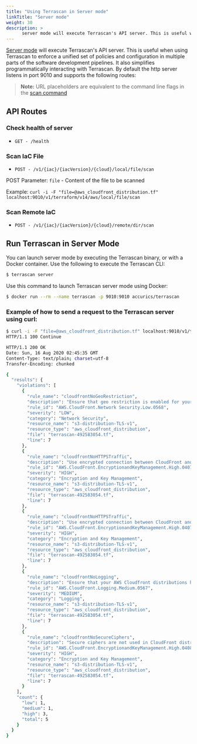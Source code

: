 ```yaml
---
title: "Using Terrascan in Server mode"
linkTitle: "Server mode"
weight: 30
description: >
      server mode will execute Terrascan's API server. This is useful when using Terrascan to enforce a unified set of policies and configuration in multiple parts of the software development pipelines. It also simplifies programmatically interacting with Terrascan. By default the http server listens in port 9010 and supports routes
---
```



[Server mode](#run-terrascan-in-server-mode) will execute Terrascan's API server. This is useful when using Terrascan to enforce a unified set of policies and configuration in multiple parts of the software development pipelines. It also simplifies programmatically interacting with Terrascan. By default the http server listens in port 9010 and supports the following routes:

> **Note:** URL placeholders are equivalent to the command line flags in the [scan command](command_line_mode.md#list-of-options-for-scan-command)



## API Routes

### Check health of server

* `GET - /health` 

### Scan IaC File

* `POST - /v1/{iac}/{iacVersion}/{cloud}/local/file/scan`

POST Parameter: `file` - Content of the file to be scanned

Example:
```curl -i -F "file=@aws_cloudfront_distribution.tf" localhost:9010/v1/terraform/v14/aws/local/file/scan```

### Scan Remote IaC

* `POST - /v1/{iac}/{iacVersion}/{cloud}/remote/dir/scan`

## Run Terrascan in Server Mode

You can launch server mode by executing the Terrascan binary, or with a Docker container. Use the following to execute the Terrascan CLI:

``` Bash
$ terrascan server
```
Use this command to launch Terrascan server mode using Docker:

``` Bash
$ docker run --rm --name terrascan -p 9010:9010 accurics/terrascan
```

### Example of how to send a request to the Terrascan server using curl:

``` Bash
$ curl -i -F "file=@aws_cloudfront_distribution.tf" localhost:9010/v1/terraform/v14/aws/local/file/scan
HTTP/1.1 100 Continue

HTTP/1.1 200 OK
Date: Sun, 16 Aug 2020 02:45:35 GMT
Content-Type: text/plain; charset=utf-8
Transfer-Encoding: chunked

{
  "results": {
    "violations": [
      {
        "rule_name": "cloudfrontNoGeoRestriction",
        "description": "Ensure that geo restriction is enabled for your Amazon CloudFront CDN distribution to whitelist or blacklist a country in order to allow or restrict users in specific locations from accessing web application content.",
        "rule_id": "AWS.CloudFront.Network Security.Low.0568",
        "severity": "LOW",
        "category": "Network Security",
        "resource_name": "s3-distribution-TLS-v1",
        "resource_type": "aws_cloudfront_distribution",
        "file": "terrascan-492583054.tf",
        "line": 7
      },
      {
        "rule_name": "cloudfrontNoHTTPSTraffic",
        "description": "Use encrypted connection between CloudFront and origin server",
        "rule_id": "AWS.CloudFront.EncryptionandKeyManagement.High.0407",
        "severity": "HIGH",
        "category": "Encryption and Key Management",
        "resource_name": "s3-distribution-TLS-v1",
        "resource_type": "aws_cloudfront_distribution",
        "file": "terrascan-492583054.tf",
        "line": 7
      },
      {
        "rule_name": "cloudfrontNoHTTPSTraffic",
        "description": "Use encrypted connection between CloudFront and origin server",
        "rule_id": "AWS.CloudFront.EncryptionandKeyManagement.High.0407",
        "severity": "HIGH",
        "category": "Encryption and Key Management",
        "resource_name": "s3-distribution-TLS-v1",
        "resource_type": "aws_cloudfront_distribution",
        "file": "terrascan-492583054.tf",
        "line": 7
      },
      {
        "rule_name": "cloudfrontNoLogging",
        "description": "Ensure that your AWS Cloudfront distributions have the Logging feature enabled in order to track all viewer requests for the content delivered through the Content Delivery Network (CDN).",
        "rule_id": "AWS.CloudFront.Logging.Medium.0567",
        "severity": "MEDIUM",
        "category": "Logging",
        "resource_name": "s3-distribution-TLS-v1",
        "resource_type": "aws_cloudfront_distribution",
        "file": "terrascan-492583054.tf",
        "line": 7
      },
      {
        "rule_name": "cloudfrontNoSecureCiphers",
        "description": "Secure ciphers are not used in CloudFront distribution",
        "rule_id": "AWS.CloudFront.EncryptionandKeyManagement.High.0408",
        "severity": "HIGH",
        "category": "Encryption and Key Management",
        "resource_name": "s3-distribution-TLS-v1",
        "resource_type": "aws_cloudfront_distribution",
        "file": "terrascan-492583054.tf",
        "line": 7
      }
    ],
    "count": {
      "low": 1,
      "medium": 1,
      "high": 3,
      "total": 5
    }
  }
}
```
